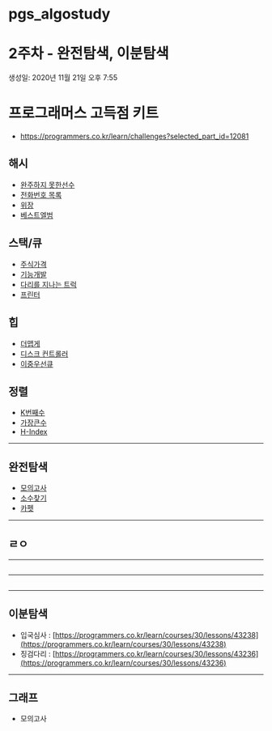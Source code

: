 # pgs_algostudy

# 2주차 - 완전탐색, 이분탐색

생성일: 2020년 11월 21일 오후 7:55

# 프로그래머스 고득점 키트
- https://programmers.co.kr/learn/challenges?selected_part_id=12081

## 해시
- [완주하지 못한선수](./post/HASH%20-%20완주하지%20못한%20선수.md)
- [전화번호 목록](./post/HASH%20-%20전화번호%20목록.md)
- [위장](./post/HASH%20-%20위장%20.md)
- [베스트엘범](./post/HASH%20-%20베스트엘범%20.md)


## 스택/큐
- [주식가격](./post/Q&S%20-%20주식가격.md)
- [기능개발](./post/Q&S%20-%20기능개발.md)
- [다리를 지나는 트럭](./post/Q&S%20-%20다리를%20지나는%20트럭.md)
- [프린터](./post/Q&S%20-%20프린터.md)


## 힙
- [더맵게]()
- [디스크 컨트롤러]()
- [이중우선큐]()


## 정렬
- [K번째수]()
- [가장큰수]()
- [H-Index]()


----------------------------------------
## 완전탐색
- [모의고사]()
- [소수찾기]()
- [카펫]()


------
## ㄹㅇ


------
## 



------
## 


------
## 이분탐색
- 입국심사 : [https://programmers.co.kr/learn/courses/30/lessons/43238](https://programmers.co.kr/learn/courses/30/lessons/43238)
- 징검다리 : [https://programmers.co.kr/learn/courses/30/lessons/43236](https://programmers.co.kr/learn/courses/30/lessons/43236)



------
## **그래프**



- 모의고사

